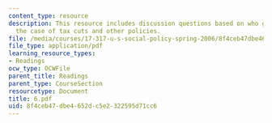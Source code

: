 ```yaml
---
content_type: resource
description: This resource includes discussion questions based on who gets represented?
  the case of tax cuts and other policies.
file: /media/courses/17-317-u-s-social-policy-spring-2006/8f4ceb47dbe4652dc5e2322595d71cc6_6.pdf
file_type: application/pdf
learning_resource_types:
- Readings
ocw_type: OCWFile
parent_title: Readings
parent_type: CourseSection
resourcetype: Document
title: 6.pdf
uid: 8f4ceb47-dbe4-652d-c5e2-322595d71cc6
---
```

